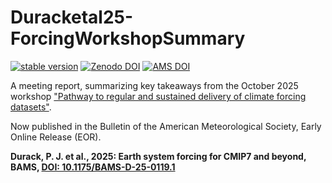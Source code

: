 # Duracketal25-ForcingWorkshopSummary
[![stable version](https://img.shields.io/badge/Current_version-1.2-brightgreen.svg)](https://github.com/durack1/Duracketal25-ForcingWorkshopSummary/releases/tag/1.2) [![Zenodo DOI](https://zenodo.org/badge/984989836.svg)](https://doi.org/10.5281/zenodo.15446796) [![AMS DOI](https://img.shields.io/badge/AMS_DOI-10.1175%2FBAMS--D--25--0119.1-orange.svg)](https://doi.org/10.1175/BAMS-D-25-0119.1)

A meeting report, summarizing key takeaways from the October 2025 workshop ["Pathway to regular and sustained delivery of climate forcing datasets"](https://wcrp-cmip.org/event/forcings-workshop/).

Now published in the Bulletin of the American Meteorological Society, Early Online Release (EOR).

**Durack, P. J. et al., 2025: Earth system forcing for CMIP7 and beyond, BAMS, [DOI: 10.1175/BAMS-D-25-0119.1](https://doi.org/10.1175/BAMS-D-25-0119.1)**
